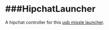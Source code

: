 ###HipchatLauncher
================
A hipchat controller for this [usb missle launcher](http://dreamcheeky.com/thunder-missile-launcher).
